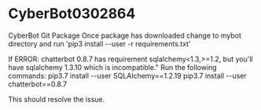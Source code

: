 # CyberBot0302864
CyberBot Git Package
Once package has downloaded change to mybot directory and run 'pip3 install --user -r requirements.txt'

If ERROR: chatterbot 0.8.7 has requirement sqlalchemy<1.3,>=1.2, but you'll have sqlalchemy 1.3.10 which is incompatible." Run the following commands: 
  pip3.7 install --user SQLAlchemy==1.2.19 
  pip3.7 install --user chatterbot==0.8.7
  
 This should resolve the issue.

